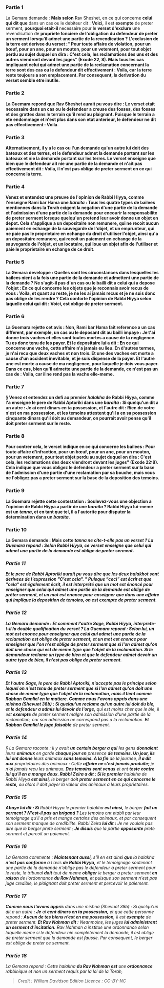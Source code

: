 
### Partie 1
La Gemara demande : <b>Mais selon</b> Rav Sheshet, en ce qui concerne <b>celui qui dit que</b> dans un cas ou le debiteur dit : <b>Voici,</b> il est <b>exempte</b> de preter serment, <b>pourquoi etait-il</b> necessaire pour le <b>verset d'exclure</b> une revendication de <b>propriete fonciere</b> <b>de l'obligation du defendeur de preter <b>un serment</b> lorsqu'il admet une partie de la revendication ? L'exclusion de la terre est derivee du verset :" Pour toute affaire de violation, pour un bœuf, pour un ane, pour un mouton, pour un vetement, pour tout objet perdu au sujet duquel on dira : C'est cela, les reclamations des uns et des autres viendront devant les juges" (Exode 22, 8). <b>Mais tous</b> les cas impliquant celui qui admet une partie de la reclamation concernant la <b>terre</b> sont des cas ou le defendeur dit effectivement : <b>Voila,</b> car la terre reste toujours a son emplacement. Par consequent, la derivation du verset semble etre inutile.

### Partie 2
La Guemara repond que Rav Sheshet aurait pu <b>vous dire : Le verset etait necessaire</b> dans un cas <b>ou le defendeur <b>a creuse des fosses, des fosses et des grottes dans</b> le terrain qu'il rend au plaignant. Puisque le terrain a ete endommage et n'est plus dans son etat anterieur, le defendeur ne dit pas effectivement : Voila.

### Partie 3
<b>Alternativement,</b> il y a le cas <b>ou</b> l'un <b>demande</b> qu'un autre lui doit <b>des bateaux et des terres, et</b> le defendeur <b>admet</b> la demande portant sur <b>les bateaux et nie</b> la demande portant sur <b>les terres.</b> Le verset enseigne que bien que le defendeur ait nie une partie de la demande et n'ait pas effectivement dit : Voila, il n'est pas oblige de preter serment en ce qui concerne la terre.

### Partie 4
<b>Venez</b> et <b>entendez</b> une preuve de l'opinion de Rabbi Hiyya, <b>comme l'enseigne Rami bar Hama</b> une <i>baraita</i> : Tous les <b>quatre</b> types de <b>bailees</b> mentionnes dans la Torah <b>exigent la negation d'une partie</b> de la demande <b>et l'admission d'une partie</b> de la demande pour encourir la responsabilite de preter serment lorsque quelqu'un pretend leur avoir donne un objet en depot. Cela s'applique a <b>un depositaire non remunere,</b> qui ne recoit aucun paiement en echange de la sauvegarde de l'objet, <b>et un emprunteur,</b> qui ne paie pas le proprietaire en echange du droit d'utiliser l'objet, ainsi qu'a <b>un depositaire remunere,</b> qui recoit un paiement en echange de la sauvegarde de l'objet, <b>et un locataire,</b> qui loue un objet afin de l'utiliser et paie le proprietaire en echange de ce droit.

### Partie 5
La Gemara developpe : <b>Quelles sont les circonstances</b> dans lesquelles les bailees nient a la fois une partie de la demande et admettent une partie de la demande ? <b>Ne s'agit-il pas</b> d'un cas ou le bailli <b>dit a</b> celui qui a depose l'objet : En ce qui concerne les objets que je reconnais avoir recus de vous : <b>Voila,</b> et quant au reste, je ne les ai jamais recus et je ne suis donc pas oblige de les rendre ? Cela conforte l'opinion de Rabbi Hiyya selon laquelle celui qui dit : Voici, est oblige de preter serment.

### Partie 6
La Guemara rejette cet avis : <b>Non,</b> Rami bar Hama fait reference a un cas different, par exemple, un cas <b>ou</b> le deposant <b>dit au</b> bailli impaye : <b>Je t'ai donne trois vaches et elles sont toutes mortes a cause</b> de ta <b>negligence.</b> Tu es donc tenu de les payer. <b>Et</b> le depositaire <b>lui a dit :</b> En ce qui concerne <b>une</b> vache, cette <b>affaire n'a jamais eu lieu.</b> En d'autres termes, je n'ai recu que deux vaches et non trois. <b>Et une</b> des vaches est <b>morte a cause</b> d'un <b>accident inevitable,</b> et je suis dispense de la payer. <b>Et</b> l'autre <b>une est morte a cause</b> de ma <b>negligence,</b> pour laquelle je dois vous payer.</b> Dans ce cas, bien qu'il admette une partie de la demande, <b>ce n'est pas</b> un cas de : <b>Voila,</b> car il ne rend pas la vache elle-meme.

### Partie 7
§ <b>Venez</b> et <b>entendez</b> un defi <b>au premier</b> <i>halakha</i> <b>de Rabbi Hiyya, comme l'a enseigne</b> le pere de Rabbi Aptoriki dans une <i>baraita</i> : Si quelqu'un dit a un autre : <b>Je</b> ai <b>cent dinars en ta possession, et l'autre dit : Rien</b> de <b>votre</b> n'est <b>en ma possession, et les temoins attestent qu'il a en sa possession</b> cinquante dinars qu'il doit au demandeur, on <b>pourrait</b> avoir pense qu'il <b>doit preter serment sur le reste.</b>

### Partie 8
Pour contrer cela, <b>le verset indique</b> en ce qui concerne les bailees : <b>Pour toute affaire d'infraction, pour un bœuf, pour un ane, pour un mouton, pour un vetement, <b>pour tout objet perdu au sujet duquel on dira : C'est cela,</b> les reclamations des deux viendront devant les juges" (Exode 22:8). Cela indique que <b>vous obligez</b> le defendeur a preter serment sur la base <b>de l'admission</b> d'une partie d'une reclamation par <b>sa bouche, mais vous ne l'obligez pas</b> a preter serment sur la base <b>de la deposition des temoins.</b>

### Partie 9
La Guemara rejette cette contestation : <b>Soulevez-vous une objection a</b> l'opinion de <b>Rabbi Hiyya</b> a partir de <b>une <i>baraita</i> ? Rabbi Hiyya</b> lui-meme <b>est un <i>tanna</i>, et</b> en tant que tel, il a l'autorite pour <b>disputer</b> la determination dans un <i>baraita</i>.

### Partie 10
La Gemara demande : <b>Mais cette <i>tanna</b> ne <b>cite-t-elle pas un verset ? </b> La Guemara repond : Selon Rabbi Hiyya, <b>ce verset</b> enseigne que <b>celui qui admet une partie de la demande</b> est oblige de preter serment.

### Partie 11
<b>Et le pere de Rabbi Aptoriki</b> aurait pu <b>vous dire</b> que les deux <i>halakhot</i> sont derivees de l'expression "C'est cela". " Puisque <b>"ceci" est écrit et que "cela" est</b> également <b>écrit,</b> il est interprété que <b>un</b> mot est énoncé <b>pour</b> enseigner que <b>celui qui admet une partie de la demande</b> est obligé de prêter serment, <b>et un</b> mot est enonce <b>pour</b> enseigner <b>que</b> dans une affaire qui implique la <b>deposition de temoins,</b> on est <b>exempte</b> de preter serment.

### Partie 12
La Gemara demande : <b>Et</b> comment <b>l'autre Sage</b>, Rabbi Hiyya, interprete-t-il la double qualification du verset ? La Guemara repond : Selon lui, <b>un</b> mot est enonce <b>pour</b> enseigner que <b>celui qui admet une partie de la reclamation</b> est oblige de preter serment, <b>et un</b> mot est enonce <b>pour</b> enseigner que l'on n'est oblige de preter serment que si l'on <b>admet</b> qu'on doit une chose qui est <b>de</b> meme <b>type</b> que l'objet de <b>la reclamation. </b> Si le demandeur reclame un type de bien et que le defendeur admet devoir un autre type de bien, il n'est pas oblige de preter serment.

### Partie 13
<b>Et l'autre</b> Sage, le pere de Rabbi Aptoriki, <b>n'accepte pas</b> le principe selon lequel on n'est tenu de preter serment que si l'on <b>admet</b> qu'on doit une chose <b>de</b> meme <b>type que</b> l'objet de <b>la reclamation, mais il tient comme Rabban Gamliel</b> en la matiere. <b>Comme nous l'avons appris</b> dans une mishna (<i>Shevuot</i> 38b) : Si quelqu'un <b>reclame</b> qu'un autre lui doit du ble, et</b> le defendeur <b>a admis</b> lui devoir de l'orge,</b> qui est moins cher que le ble, il est <b>exempte</b> de preter serment malgre son admission d'une partie de la reclamation, car son admission ne correspond pas a la reclamation. <b>Et Rabban Gamliel le juge</b> <b>faisable</b> de preter serment.

### Partie 14
§ La Gemara raconte : Il y avait <b>un certain berger a qui</b> les gens <b>donnaient</b> leurs <b>animaux</b> en garde <b>chaque jour en</b> presence <b>de temoins. Un jour, ils lui ont donne</b> leurs animaux <b>sans temoins. A la fin</b> de la journee, <b>il a dit aux</b> proprietaires des animaux : Cette <b>affaire ne s'est jamais produite;</b> je n'ai jamais recu les animaux. <b>Des temoins sont venus</b> et ont <b>teste contre lui qu'il en a mange deux. Rabbi Zeira a dit : Si le premier</b> <i>halakha</i> de Rabbi Hiyya <b>est ainsi,</b> le berger doit <b>preter serment en ce qui concerne le reste,</b> ou alors il doit payer la valeur des animaux a leurs proprietaires.

### Partie 15
<b>Abaye lui dit : Si</b> Rabbi Hiyya le premier <i>halakha</i> <b>est ainsi,</b> le berger <b>fait un serment ? N'est-il pas un brigand ? </b> Les temoins ont etabli par leur temoignage qu'il a pris et mange certains des animaux, et par consequent son serment manque de credibilite. Rabbi Zeira <b>lui dit :</b> Je ne voulais pas dire que le berger prete serment ; <b>Je disais</b> que la partie <b>opposante</b> prete serment et percoit un paiement.

### Partie 16
La Gemara commente : <b>Maintenant aussi,</b> s'il en est ainsi <b>que</b> la <i>halakha</i> <b>n'est pas conforme</b> a l'avis <b>de Rabbi Hiyya,</b> et le temoignage soutenant une partie de la demande n'oblige pas le defendeur a preter serment pour le reste, le tribunal <b>doit</b> tout de meme <b>obliger</b> le berger a preter serment <b>en raison</b> de l'ordonnance <b>du Rav Nahman,</b> et puisque son serment n'est pas juge credible, le plaignant doit preter serment et percevoir le paiement.

### Partie 17
<b>Comme nous l'avons appris</b> dans une mishna (<i>Shevuot</i> 38b) : Si quelqu'un dit a un autre : <b>Je</b> ai <b>cent dinars en ta possession,</b> et que cette personne repond : <b>Aucun de tes biens n'est en ma possession,</b> il est <b>exempte</b> de preter serment. <b>Et Rav Nahman dit :</b> Neanmoins, les juges <b>lui administrent un serment d'incitation.</b> Rav Nahman a institue une ordonnance selon laquelle meme si le defendeur nie completement la demande, il est oblige de preter serment que la demande est fausse. Par consequent, le berger est oblige de preter ce serment.

### Partie 18
La Gemara repond : Cette <i>halakha</i> <b>du Rav Nahman est</b> une <b>ordonnance</b> rabbinique et non un serment requis par la loi de la Torah,

>Credit : William Davidson Edition
>Licence : CC-BY-NC